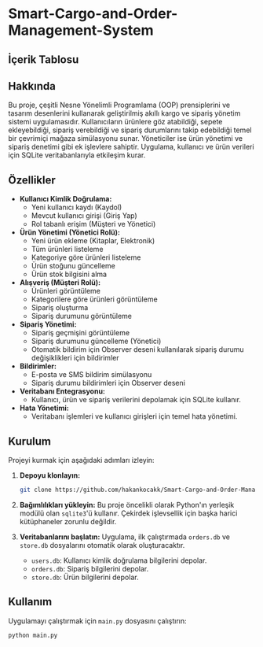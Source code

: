 # Smart-Cargo-and-Order-Management-System

## İçerik Tablosu


## Hakkında
Bu proje, çeşitli Nesne Yönelimli Programlama (OOP) prensiplerini ve tasarım desenlerini kullanarak geliştirilmiş akıllı kargo ve sipariş yönetim sistemi uygulamasıdır. Kullanıcıların ürünlere göz atabildiği, sepete ekleyebildiği, sipariş verebildiği ve sipariş durumlarını takip edebildiği temel bir çevrimiçi mağaza simülasyonu sunar. Yöneticiler ise ürün yönetimi ve sipariş denetimi gibi ek işlevlere sahiptir. Uygulama, kullanıcı ve ürün verileri için SQLite veritabanlarıyla etkileşim kurar.

## Özellikler
-   **Kullanıcı Kimlik Doğrulama:**
    -   Yeni kullanıcı kaydı (Kaydol)
    -   Mevcut kullanıcı girişi (Giriş Yap)
    -   Rol tabanlı erişim (Müşteri ve Yönetici)
-   **Ürün Yönetimi (Yönetici Rolü):**
    -   Yeni ürün ekleme (Kitaplar, Elektronik)
    -   Tüm ürünleri listeleme
    -   Kategoriye göre ürünleri listeleme
    -   Ürün stoğunu güncelleme
    -   Ürün stok bilgisini alma
-   **Alışveriş (Müşteri Rolü):**
    -   Ürünleri görüntüleme
    -   Kategorilere göre ürünleri görüntüleme
    -   Sipariş oluşturma
    -   Sipariş durumunu görüntüleme
-   **Sipariş Yönetimi:**
    -   Sipariş geçmişini görüntüleme
    -   Sipariş durumunu güncelleme (Yönetici)
    -   Otomatik bildirim için Observer deseni kullanılarak sipariş durumu değişiklikleri için bildirimler
-   **Bildirimler:**
    -   E-posta ve SMS bildirim simülasyonu
    -   Sipariş durumu bildirimleri için Observer deseni
-   **Veritabanı Entegrasyonu:**
    -   Kullanıcı, ürün ve sipariş verilerini depolamak için SQLite kullanır.
-   **Hata Yönetimi:**
    -   Veritabanı işlemleri ve kullanıcı girişleri için temel hata yönetimi.

## Kurulum

Projeyi kurmak için aşağıdaki adımları izleyin:

1.  **Depoyu klonlayın:**
    ```bash
    git clone https://github.com/hakankocakk/Smart-Cargo-and-Order-Management-System
    ```


3.  **Bağımlılıkları yükleyin:**
    Bu proje öncelikli olarak Python'ın yerleşik modülü olan `sqlite3`'ü kullanır. Çekirdek işlevsellik için başka harici kütüphaneler zorunlu değildir.

4.  **Veritabanlarını başlatın:**
    Uygulama, ilk çalıştırmada `orders.db` ve `store.db` dosyalarını otomatik olarak oluşturacaktır.
    -   `users.db`: Kullanıcı kimlik doğrulama bilgilerini depolar.
    -   `orders.db`: Sipariş bilgilerini depolar.
    -   `store.db`: Ürün bilgilerini depolar.

## Kullanım

Uygulamayı çalıştırmak için `main.py` dosyasını çalıştırın:

```bash
python main.py
```